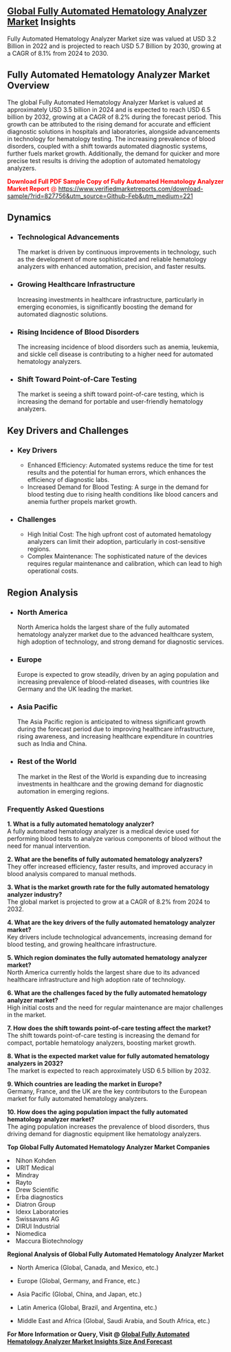<h2><a href="https://www.verifiedmarketreports.com/download-sample/?rid=827756&amp;utm_source=Github&amp;utm_medium=221" target="_blank">Global Fully Automated Hematology Analyzer Market</a> Insights</h2><p>Fully Automated Hematology Analyzer Market size was valued at USD 3.2 Billion in 2022 and is projected to reach USD 5.7 Billion by 2030, growing at a CAGR of 8.1% from 2024 to 2030.</p><p> <h2>Fully Automated Hematology Analyzer Market Overview</h2> <p>The global Fully Automated Hematology Analyzer Market is valued at approximately USD 3.5 billion in 2024 and is expected to reach USD 6.5 billion by 2032, growing at a CAGR of 8.2% during the forecast period. This growth can be attributed to the rising demand for accurate and efficient diagnostic solutions in hospitals and laboratories, alongside advancements in technology for hematology testing. The increasing prevalence of blood disorders, coupled with a shift towards automated diagnostic systems, further fuels market growth. Additionally, the demand for quicker and more precise test results is driving the adoption of automated hematology analyzers.</p> <p><p><span class=""><span style="color: #ff0000;"><strong>Download Full PDF Sample Copy of Fully Automated Hematology Analyzer Market Report</strong> @ </span><a href="https://www.verifiedmarketreports.com/download-sample/?rid=827756&amp;utm_source=Github-Feb&amp;utm_medium=221" target="_blank">https://www.verifiedmarketreports.com/download-sample/?rid=827756&amp;utm_source=Github-Feb&amp;utm_medium=221</a></span></p></p> <h2>Dynamics</h2> <ul> <li><h3>Technological Advancements</h3> The market is driven by continuous improvements in technology, such as the development of more sophisticated and reliable hematology analyzers with enhanced automation, precision, and faster results.</li> <li><h3>Growing Healthcare Infrastructure</h3> Increasing investments in healthcare infrastructure, particularly in emerging economies, is significantly boosting the demand for automated diagnostic solutions.</li> <li><h3>Rising Incidence of Blood Disorders</h3> The increasing incidence of blood disorders such as anemia, leukemia, and sickle cell disease is contributing to a higher need for automated hematology analyzers.</li> <li><h3>Shift Toward Point-of-Care Testing</h3> The market is seeing a shift toward point-of-care testing, which is increasing the demand for portable and user-friendly hematology analyzers.</li> </ul> <h2>Key Drivers and Challenges</h2> <ul> <li><h3>Key Drivers</h3> <ul> <li>Enhanced Efficiency: Automated systems reduce the time for test results and the potential for human errors, which enhances the efficiency of diagnostic labs.</li> <li>Increased Demand for Blood Testing: A surge in the demand for blood testing due to rising health conditions like blood cancers and anemia further propels market growth.</li> </ul> </li> <li><h3>Challenges</h3> <ul> <li>High Initial Cost: The high upfront cost of automated hematology analyzers can limit their adoption, particularly in cost-sensitive regions.</li> <li>Complex Maintenance: The sophisticated nature of the devices requires regular maintenance and calibration, which can lead to high operational costs.</li> </ul> </li> </ul> <h2>Region Analysis</h2> <ul> <li><h3>North America</h3> North America holds the largest share of the fully automated hematology analyzer market due to the advanced healthcare system, high adoption of technology, and strong demand for diagnostic services.</li> <li><h3>Europe</h3> Europe is expected to grow steadily, driven by an aging population and increasing prevalence of blood-related diseases, with countries like Germany and the UK leading the market.</li> <li><h3>Asia Pacific</h3> The Asia Pacific region is anticipated to witness significant growth during the forecast period due to improving healthcare infrastructure, rising awareness, and increasing healthcare expenditure in countries such as India and China.</li> <li><h3>Rest of the World</h3> The market in the Rest of the World is expanding due to increasing investments in healthcare and the growing demand for diagnostic automation in emerging regions.</li> </ul> <h3>Frequently Asked Questions</h3> <p><strong>1. What is a fully automated hematology analyzer?</strong><br> A fully automated hematology analyzer is a medical device used for performing blood tests to analyze various components of blood without the need for manual intervention.</p> <p><strong>2. What are the benefits of fully automated hematology analyzers?</strong><br> They offer increased efficiency, faster results, and improved accuracy in blood analysis compared to manual methods.</p> <p><strong>3. What is the market growth rate for the fully automated hematology analyzer industry?</strong><br> The global market is projected to grow at a CAGR of 8.2% from 2024 to 2032.</p> <p><strong>4. What are the key drivers of the fully automated hematology analyzer market?</strong><br> Key drivers include technological advancements, increasing demand for blood testing, and growing healthcare infrastructure.</p> <p><strong>5. Which region dominates the fully automated hematology analyzer market?</strong><br> North America currently holds the largest share due to its advanced healthcare infrastructure and high adoption rate of technology.</p> <p><strong>6. What are the challenges faced by the fully automated hematology analyzer market?</strong><br> High initial costs and the need for regular maintenance are major challenges in the market.</p> <p><strong>7. How does the shift towards point-of-care testing affect the market?</strong><br> The shift towards point-of-care testing is increasing the demand for compact, portable hematology analyzers, boosting market growth.</p> <p><strong>8. What is the expected market value for fully automated hematology analyzers in 2032?</strong><br> The market is expected to reach approximately USD 6.5 billion by 2032.</p> <p><strong>9. Which countries are leading the market in Europe?</strong><br> Germany, France, and the UK are the key contributors to the European market for fully automated hematology analyzers.</p> <p><strong>10. How does the aging population impact the fully automated hematology analyzer market?</strong><br> The aging population increases the prevalence of blood disorders, thus driving demand for diagnostic equipment like hematology analyzers.</p> </p><p><strong>Top Global Fully Automated Hematology Analyzer Market Companies</strong></p><div data-test-id=""><p><li>Nihon Kohden</li><li> URIT Medical</li><li> Mindray</li><li> Rayto</li><li> Drew Scientific</li><li> Erba diagnostics</li><li> Diatron Group</li><li> Idexx Laboratories</li><li> Swissavans AG</li><li> DIRUI Industrial</li><li> Niomedica</li><li> Maccura Biotechnology</li></p><div><strong>Regional Analysis of&nbsp;Global Fully Automated Hematology Analyzer Market</strong></div><ul><li dir="ltr"><p dir="ltr">North America&nbsp;(Global, Canada, and Mexico, etc.)</p></li><li dir="ltr"><p dir="ltr">Europe (Global, Germany, and France, etc.)</p></li><li dir="ltr"><p dir="ltr">Asia Pacific&nbsp;(Global, China, and Japan, etc.)</p></li><li dir="ltr"><p dir="ltr">Latin America&nbsp;(Global, Brazil, and Argentina, etc.)</p></li><li dir="ltr">Middle East and Africa&nbsp;(Global, Saudi Arabia, and South Africa, etc.)</li></ul><p><strong>For More Information or Query, Visit @&nbsp;</strong><strong><a href="https://www.verifiedmarketreports.com/product/fully-automated-hematology-analyzer-market/?utm_source=Github&amp;utm_medium=221" target="_blank">Global Fully Automated Hematology Analyzer Market Insights Size And Forecast</a></strong></p></div>
